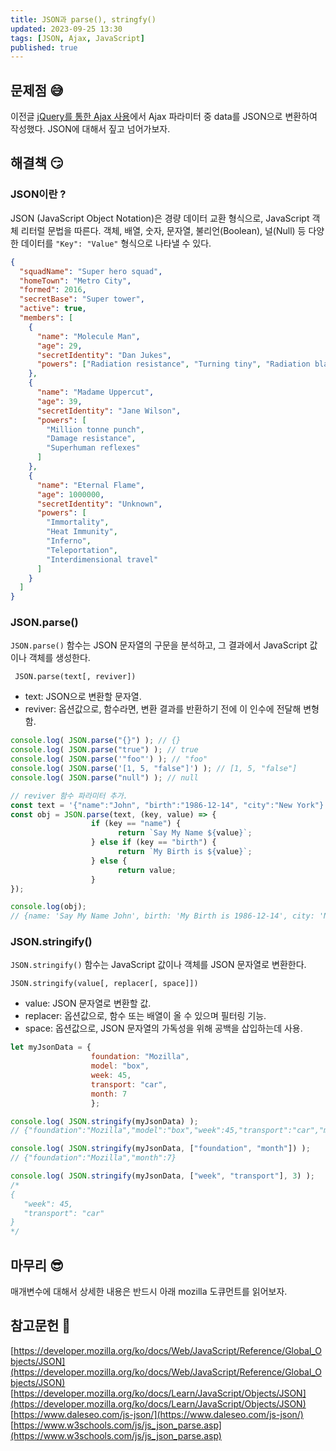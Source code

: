 ```yaml
---
title: JSON과 parse(), stringfy()
updated: 2023-09-25 13:30
tags: [JSON, Ajax, JavaScript]
published: true
---
```


## 문제점 &#128517;
이전글 [jQuery를 통한 Ajax 사용](https://byeoom.github.io/12)에서 Ajax 파라미터 중 data를 JSON으로 변환하여 작성했다. JSON에 대해서 짚고 넘어가보자.



## 해결책 &#128527;
### JSON이란 ?
JSON (JavaScript Object Notation)은 경량 데이터 교환 형식으로, JavaScript 객체 리터럴 문법을 따른다. 객체, 배열, 숫자, 문자열, 불리언(Boolean), 널(Null) 등 다양한 데이터를 `"Key": "Value"` 형식으로 나타낼 수 있다.
```json
{
  "squadName": "Super hero squad",
  "homeTown": "Metro City",
  "formed": 2016,
  "secretBase": "Super tower",
  "active": true,
  "members": [
    {
      "name": "Molecule Man",
      "age": 29,
      "secretIdentity": "Dan Jukes",
      "powers": ["Radiation resistance", "Turning tiny", "Radiation blast"]
    },
    {
      "name": "Madame Uppercut",
      "age": 39,
      "secretIdentity": "Jane Wilson",
      "powers": [
        "Million tonne punch",
        "Damage resistance",
        "Superhuman reflexes"
      ]
    },
    {
      "name": "Eternal Flame",
      "age": 1000000,
      "secretIdentity": "Unknown",
      "powers": [
        "Immortality",
        "Heat Immunity",
        "Inferno",
        "Teleportation",
        "Interdimensional travel"
      ]
    }
  ]
}
```

### JSON.parse()
`JSON.parse()` 함수는 JSON 문자열의 구문을 분석하고, 그 결과에서 JavaScript 값이나 객체를 생성한다.
```
 JSON.parse(text[, reviver])
```

- text: JSON으로 변환할 문자열.
- reviver: 옵션값으로, 함수라면, 변환 결과를 반환하기 전에 이 인수에 전달해 변형함.

```javascript
console.log( JSON.parse("{}") ); // {}
console.log( JSON.parse("true") ); // true
console.log( JSON.parse('"foo"') ); // "foo"
console.log( JSON.parse('[1, 5, "false"]') ); // [1, 5, "false"]
console.log( JSON.parse("null") ); // null

// reviver 함수 파라미터 추가.
const text = '{"name":"John", "birth":"1986-12-14", "city":"New York"}';
const obj = JSON.parse(text, (key, value) => {
                  if (key == "name") {
                        return `Say My Name ${value}`;
                  } else if (key == "birth") {
                        return `My Birth is ${value}`;
                  } else {
                        return value;
                  }
});

console.log(obj);
// {name: 'Say My Name John', birth: 'My Birth is 1986-12-14', city: 'New York'}
```

### JSON.stringify()
`JSON.stringify()` 함수는 JavaScript 값이나 객체를 JSON 문자열로 변환한다.
```
JSON.stringify(value[, replacer[, space]])
```

- value: JSON 문자열로 변환할 값.
- replacer: 옵션값으로, 함수 또는 배열이 올 수 있으며 필터링 기능.
- space: 옵션값으로, JSON 문자열의 가독성을 위해 공백을 삽입하는데 사용.

```javascript
let myJsonData = {
                  foundation: "Mozilla",
                  model: "box",
                  week: 45,
                  transport: "car",
                  month: 7
                  };

console.log( JSON.stringify(myJsonData) );
// {"foundation":"Mozilla","model":"box","week":45,"transport":"car","month":7}

console.log( JSON.stringify(myJsonData, ["foundation", "month"]) ); 
// {"foundation":"Mozilla","month":7}

console.log( JSON.stringify(myJsonData, ["week", "transport"], 3) );
/*
{
   "week": 45,
   "transport": "car"
}
*/
```

## 마무리 &#128526;
매개변수에 대해서 상세한 내용은 반드시 아래 mozilla 도큐먼트를 읽어보자.



## 참고문헌 &#128221;
[https://developer.mozilla.org/ko/docs/Web/JavaScript/Reference/Global_Objects/JSON](https://developer.mozilla.org/ko/docs/Web/JavaScript/Reference/Global_Objects/JSON)   
[https://developer.mozilla.org/ko/docs/Learn/JavaScript/Objects/JSON](https://developer.mozilla.org/ko/docs/Learn/JavaScript/Objects/JSON)   
[https://www.daleseo.com/js-json/](https://www.daleseo.com/js-json/)   
[https://www.w3schools.com/js/js_json_parse.asp](https://www.w3schools.com/js/js_json_parse.asp)